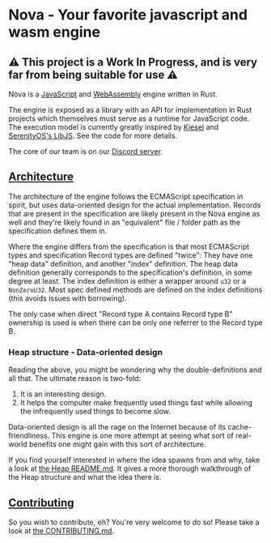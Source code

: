 # Nova - Your favorite javascript and wasm engine

## :warning: This project is a Work In Progress, and is very far from being suitable for use :warning:

Nova is a [JavaScript](https://tc39.es/ecma262) and
[WebAssembly](https://webassembly.org) engine written in Rust.

The engine is exposed as a library with an API for implementation in Rust
projects which themselves must serve as a runtime for JavaScript code. The
execution model is currently greatly inspired by
[Kiesel](https://codeberg.org/kiesel-js/kiesel) and
[SerenityOS's LibJS](https://github.com/SerenityOS/serenity). See the code for
more details.

The core of our team is on our [Discord server](https://discord.gg/RTrgJzXKUM).

## [Architecture](./ARCHITECTURE.md)

The architecture of the engine follows the ECMAScript specification in spirit,
but uses data-oriented design for the actual implementation. Records that are
present in the specification are likely present in the Nova engine as well and
they're likely found in an "equivalent" file / folder path as the specification
defines them in.

Where the engine differs from the specification is that most ECMAScript types
and specification Record types are defined "twice": They have one "heap data"
definition, and another "index" definition. The heap data definition generally
corresponds to the specification's definition, in some degree at least. The
index definition is either a wrapper around `u32` or a `NonZeroU32`. Most spec
defined methods are defined on the index definitions (this avoids issues with
borrowing).

The only case when direct "Record type A contains Record type B" ownership is
used is when there can be only one referrer to the Record type B.

### Heap structure - Data-oriented design

Reading the above, you might be wondering why the double-definitions and all
that. The ultimate reason is two-fold:

1. It is an interesting design.
2. It helps the computer make frequently used things fast while allowing the
   infrequently used things to become slow.

Data-oriented design is all the rage on the Internet because of its
cache-friendliness. This engine is one more attempt at seeing what sort of
real-world benefits one might gain with this sort of architecture.

If you find yourself interested in where the idea spawns from and why, take a
look at [the Heap README.md](./nova_vm/src/heap/README.md). It gives a more
thorough walkthrough of the Heap structure and what the idea there is.

## [Contributing](./CONTRIBUTING.md)

So you wish to contribute, eh? You're very welcome to do so! Please take a look
at [the CONTRIBUTING.md](./CONTRIBUTING.md).
